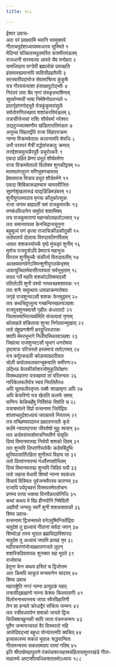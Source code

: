 ```yaml
---
title: १८८

---
```

ईश्वर उवाच-  
अतः परं प्रवक्ष्यामि भवानि भवमुक्तये  
गीताचतुर्दशाध्यायमवधारय सुस्मिते १  
मेदिन्यां यत्किलस्थूलमस्ति काश्मीरमंडलम्  
राजधानी सरस्वत्या आस्ते चैव मनोहरा २  
यामधिष्ठाय वाग्देवी ब्रह्मलोकं प्रयच्छति  
हंसमारुह्यमानापि सावित्रीप्रहतैरपि ३  
सरस्वतीपदांभोज सेवामाश्रित्य कुंकुमैः  
यत्र गौरवयंत्याशा हंसपक्षपुटोद्भवैः ४  
निरंतरं तया चैव नृणां संस्कृतभाषिणाम्  
सुपर्वाणमयी भाषा निमेषेणोपलभ्यते ५  
प्रातर्गृहांगणोद्भूतै र्यत्रकुंकुमपांसुलैः  
सर्वतोरुणितच्छाय शशांकरविमंडलम् ६  
तत्रासीत्तेजसां राशिः शौर्यवर्मा नरेश्वरः  
उद्यदुज्ज्वलबाणौघ खंडितारातिमंडलः ७  
अभूच्च सिंहलद्वीपे राजा सिंहपराक्रमः  
नाम्ना विक्रमवेतालः कलानामपि शेवधिः ८  
उभौ परस्परं मैत्रीं वर्द्धयांचक्रतुः क्रमात्  
तत्तद्देशसमुत्पन्नैरपूर्वैः प्रचुरोत्करैः ९  
एकदा प्रहितं प्रेम्णा प्रभूतं शौर्यवर्मणा  
राजा विक्रमवेतालो विलोक्य शुनकीद्वयम् १०  
मत्तमातंगतुरग मणिभूषणचामरम्  
प्रेषयामास मित्राय प्रभूतं शौर्यवर्मणे ११  
एकदा शिबिकारूढश्चारु चामरवीजितः  
सुवर्णशृंखलारूढं वाद्यडिंडिमडंबरम् १२  
शुनीयुगलमादाय मृगया कौतुकोत्सुकः  
राजा जगाम बाह्यालीं समं राजकुमारकैः १३  
पणबंधविधानेन समुपेतं शशामिषम्  
तत्र राजकुमाराणां महान्कोलाहलोऽभवत् १४  
ततः समानवयसा केनचिद्राजसूनुना  
बहुमूल्यं पणं कृत्वा राजाचिक्रीडकौतुकी १५  
ततोवतार्य दोलाया विरुदावलिगर्विताम्  
धावतः शशकस्योच्चैः पृष्ठे मुंचन्नृपं शुनीम् १६  
मुमोच राजपुत्रोऽपि प्रेमपात्रं महाभुजः  
विरराम शुनीमुच्चैः संकीर्त्य विरुदावलीम् १७  
अलक्ष्यमाणवेगेऽस्मिन्शुनीयुगलकेभृशम्  
धावत्युत्थितमेवासीत्पश्यतां सर्वभूभृताम् १८  
पपात गर्ते महति शशकोऽतिश्रमादसौ  
पतितोऽपि शुनी वश्यो नाभवच्छशशावकः १९  
ततः शनैः समुत्थाय धावन्नाक्रम्यरोषतः  
जगृहे राजशुन्याऽसौ शशकः फेनमुद्वमन् २०  
ततः कथंचिदुप्लुत्य गच्छन्विस्खलयञ्छशः  
राजपुत्रशुनक्यासौ गृहीतः कंधरातटे २१  
जितमस्माभिरत्यर्थमिति संजल्पतां नृणाम्  
कोलाहले शंकिताया शुन्या निर्गतवान्मुखात् २२  
ततो दंष्ट्राव्रणश्रेणी क्षरद्रुधिरधारकः  
क्वापि र्ममरभूभागे निलीयस्थितवाञ्छशः २३  
जिघ्रंत्या राजशुन्याऽसौ भूभागं धनरोषया  
दृष्टमात्रः परित्रस्तो हस्तमात्रं ततोऽगमत् २४  
यत्र कर्पूरकदली क्रोडव्याघ्रदरीतलः  
चोली कपोलफलकान्चुबन्वाति समीरणः२५  
उद्भिन्न केतकीकोशरजोमुकुलितेक्षणः  
विस्रब्धाहरणा यत्रच्छायां तां परितन्वतः २६  
नारिकेलफलैर्यत्र स्वयं निपतितैरधः  
अपि चूतफलैस्तृप्ताः पक्वैः शाखामृगा अपि २७  
अपि केसरिणो यत्र खेलंति कलभैः समम्  
फणिनः केकिबर्हेषु निर्विशंकं विशंति च २८  
यत्राश्रमांतरे विप्रो वत्सनामा जितेंद्रियः  
शांतश्चतुर्दशाध्यायं जपन्नास्ते निरंतरम् २९  
तत्र तच्छिष्यपादाब्ज प्रक्षालनजलैः कृते  
कर्दमे न्यपतद्गत्वा जीवशेषो मुहुः श्वसन् ३०  
ततः कर्दमसंस्पर्शमात्रनिस्तीर्ण संसृतिः  
दिव्यं विमानमारुह्य निर्ययौ शशको दिवम् ३१  
ततः शुन्यपि लिप्तांगीस्तोकैः कर्दमबिंदुभिः  
क्षुत्पिपासार्तिरहिता शुनीरूपं विहाय सा ३२  
ततो दिव्यांगनारम्यं गंधर्वैरुपशोभितम्  
दिव्यं विमानमारुह्य शुन्यपि त्रिदिवं ययौ ३३  
ततो जहास मेधावी शिष्यो नाम्ना स्वकंधरः  
विचार्य विस्मितः पूर्वजन्मवैरस्य कारणम् ३४  
राजापि पर्यपृच्छत्तं विस्मयस्मेरलोचनः  
प्रणम्य परया भक्त्या विनयैकपयोनिधिः ३५  
कथां कथय मे विप्र हीनयोनि निषेवितौ  
अज्ञौयौ जग्मतुः स्वर्गे शुनी शशकशावकौ ३६  
शिष्य उवाच-  
वत्सनामा द्विजन्मास्ते वनेऽमुष्मिन्जितेंद्रियः  
चतुर्दशं तु ह्यध्यायं गीतानां सर्वदा जपन् ३७  
शिष्योऽहं तस्य भूपाल ब्रह्मविद्याविशारदः  
चतुर्दश तु अध्यायं जपामि प्रत्यहं नृप ३८  
मदीयचरणांभोजप्रक्षालनजले लुठन्  
शशस्त्रिदिवमापन्नः शुनक्या सह भूपते ३९  
राजोवाच  
हेतुना केन कथय हसितं च द्विजोत्तम  
अतः किमपि साकूतं मन्यमानेन सादरम् ४०  
शिष्य उवाच  
महाराष्ट्रेति नगरं नाम्ना प्रत्युदकं महत्  
तत्रासीद्ब्राह्मणो नाम्ना केशवः कितवाग्रणीः ४१  
विलोभनाभवत्तस्य जाया स्वैरविहारिणी  
तेन सा हन्यते क्रोधाद्वैरं संचिंत्य जन्मनः ४२  
ततः स्त्रीवधपापेन शशको जायते द्विजः  
किल्बिषाच्छुनकी सापि जाता वंचनजन्मनः ४३  
पूर्वेण जन्मनाभ्यस्तं वैरं विस्मरतो नहि  
आसेदिवद्भ्यां बहुधा योन्यंतरमपि क्वचित् ४४  
इत्याकलय्य सकलं भूपालः श्रद्धयान्वितः  
गीतामभ्यस्य सकलामवाप परमां गतिम् ४५  
इति श्रीपाद्मेमहापुराणे पंचपंचाशत्सहस्रसंहितायामुत्तरखंडे गीता-  
माहात्म्ये अष्टाशीत्यधिकशततमोऽध्यायः १८८
